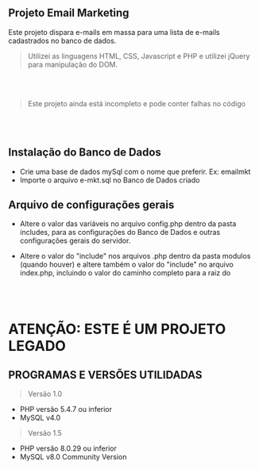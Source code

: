 ## Projeto Email Marketing

Este projeto dispara e-mails em massa para uma lista de e-mails cadastrados no banco de dados.

> Utilizei as linguagens HTML, CSS, Javascript e PHP e utilizei jQuery para manipulação do DOM.

<br>
<br>

> Este projeto ainda está incompleto e pode conter falhas no código

<br>
<br>

## Instalação do Banco de Dados

 - Crie uma base de dados mySql com o nome que preferir. Ex: emailmkt
 - Importe o arquivo e-mkt.sql no Banco de Dados criado

## Arquivo de configurações gerais

 - Altere o valor das variáveis no arquivo config.php dentro da pasta includes, para as configurações do Banco de Dados e outras configurações gerais do servidor.

  - Altere o valor do "include" nos arquivos .php dentro da pasta modulos (quando houver) e altere também o valor do "include" no arquivo index.php, incluindo o valor do caminho completo para a raiz do

<br /><br />

# ATENÇÃO: ESTE É UM PROJETO LEGADO 
## PROGRAMAS E VERSÕES UTILIDADAS
>  Versão 1.0
 - PHP versão 5.4.7 ou inferior
 - MySQL v4.0

> Versão 1.5
 - PHP versão 8.0.29 ou inferior
 - MySQL v8.0 Community Version
